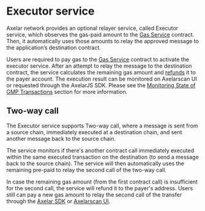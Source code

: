 # Executor service 

Axelar network provides an optional relayer service, called Executor service, which observes the gas-paid amount to the [Gas Service](/dev/gmp/gas-services/overview) contract. Then, it automatically uses those amounts to relay the approved message to the application’s destination contract.

Users are required to pay gas to the [Gas Service](/dev/gmp/gas-services/overview) contract to activate the executor service. After an attempt to relay the message to the destination contract, the service calculates the remaining gas amount and [refunds](/dev/gmp/gas-services/refund) it to the payer account. The execution result can be monitored on Axelarscan UI or requested through the AxelarJS SDK. Please see the [Monitoring State of GMP Transactions](/dev/gmp/gmp-tracker-recovery/monitoring) section for more information.

## Two-way call
The Executor service supports Two-way call, where a message is sent from a source chain, immediately executed at a destination chain, and sent another message back to the source chain.

The service monitors if there's another contract call immediately executed within the same executed transaction on the destination (to send a message back to the source chain). The service will then automatically uses the remaining pre-paid to relay the second call of the two-way call. 

In case the remaining gas amount (from the first contract call) is insufficient for the second call, the service will refund it to the payer's address. Users still can pay a new gas amount to relay the second call of the transfer through the [Axelar SDK](/dev/axelarjs-sdk/tx-status-query-recovery#2-increase-gas-payment) or [Axelarscan UI](/dev/gmp/gmp-tracker-recovery/recovery#increase-gas-payment-to-the-gas-receiver-on-the-source-chain).

